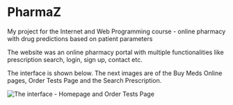# PharmaZ
My project for the Internet and Web Programming course - online pharmacy with drug predictions based on patient parameters

The website was an online pharmacy portal with multiple functionalities like prescription search, login, sign up, contact etc.

The interface is shown below. The next images are of the Buy Meds Online pages, Order Tests Page and the Search Prescription.

![The interface - Homepage and Order Tests Page](https://github.com/Anniebbb/PharmaZ/blob/master/11.png)
